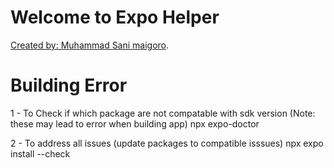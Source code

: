 # Welcome to Expo Helper

[Created by: Muhammad Sani maigoro](https://github.com/khaleefamaigoro).


# Building Error
1 - To Check if which package are not compatable with sdk version (Note: these may lead to error when building app)
    npx expo-doctor

2 - To address all issues (update packages to compatible isssues)
    npx expo install --check
